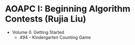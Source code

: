 # AOAPC I: Beginning Algorithm Contests (Rujia Liu)

* Volume 0. Getting Started
    - 494 - Kindergarten Counting Game
